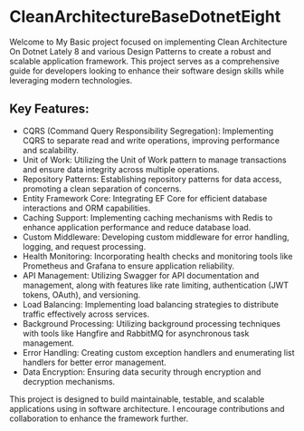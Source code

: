 # CleanArchitectureBaseDotnetEight

 
Welcome to My Basic project focused on implementing Clean Architecture On Dotnet Lately 8 and various Design Patterns to create a robust and scalable application framework. This project serves as a comprehensive guide for developers looking to enhance their software design skills while leveraging modern technologies.

## Key Features:

- CQRS (Command Query Responsibility Segregation): Implementing CQRS to separate read and write operations, improving performance and scalability.
- Unit of Work: Utilizing the Unit of Work pattern to manage transactions and ensure data integrity across multiple operations.
- Repository Patterns: Establishing repository patterns for data access, promoting a clean separation of concerns.
- Entity Framework Core: Integrating EF Core for efficient database interactions and ORM capabilities.
- Caching Support: Implementing caching mechanisms with Redis to enhance application performance and reduce database load.
- Custom Middleware: Developing custom middleware for error handling, logging, and request processing.
- Health Monitoring: Incorporating health checks and monitoring tools like Prometheus and Grafana to ensure application reliability.
- API Management: Utilizing Swagger for API documentation and management, along with features like rate limiting, authentication (JWT tokens, OAuth), and versioning.
- Load Balancing: Implementing load balancing strategies to distribute traffic effectively across services.
- Background Processing: Utilizing background processing techniques with tools like Hangfire and RabbitMQ for asynchronous task management.
- Error Handling: Creating custom exception handlers and enumerating list handlers for better error management.
- Data Encryption: Ensuring data security through encryption and decryption mechanisms.

This project is designed to build maintainable, testable, and scalable applications using  in software architecture. I encourage contributions and collaboration to enhance the framework further.

